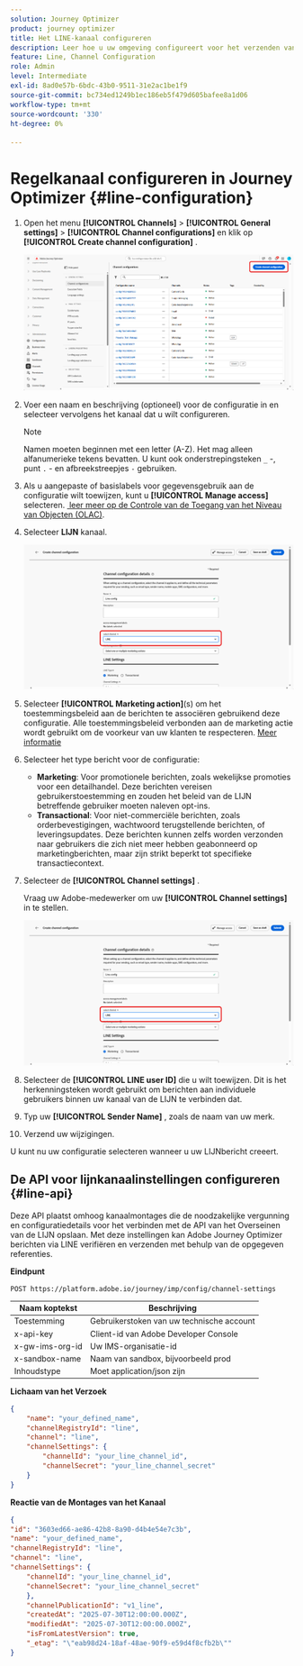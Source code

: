 ```yaml
---
solution: Journey Optimizer
product: journey optimizer
title: Het LINE-kanaal configureren
description: Leer hoe u uw omgeving configureert voor het verzenden van LINE-berichten met Journey Optimizer
feature: Line, Channel Configuration
role: Admin
level: Intermediate
exl-id: 8ad0e57b-6bdc-43b0-9511-31e2ac1be1f9
source-git-commit: bc734ed1249b1ec186eb5f479d605bafee8a1d06
workflow-type: tm+mt
source-wordcount: '330'
ht-degree: 0%

---
```


# Regelkanaal configureren in Journey Optimizer {#line-configuration}

1. Open het menu **[!UICONTROL Channels]** > **[!UICONTROL General settings]** > **[!UICONTROL Channel configurations]** en klik op **[!UICONTROL Create channel configuration]** .

   ![](assets/line-config-1.png)

1. Voer een naam en beschrijving (optioneel) voor de configuratie in en selecteer vervolgens het kanaal dat u wilt configureren.

   >[!NOTE]
   >
   > Namen moeten beginnen met een letter (A-Z). Het mag alleen alfanumerieke tekens bevatten. U kunt ook onderstrepingsteken `_` -, punt `.` - en afbreekstreepjes `-` gebruiken.

1. Als u aangepaste of basislabels voor gegevensgebruik aan de configuratie wilt toewijzen, kunt u **[!UICONTROL Manage access]** selecteren. [&#x200B; leer meer op de Controle van de Toegang van het Niveau van Objecten (OLAC) &#x200B;](../administration/object-based-access.md).

1. Selecteer **LIJN** kanaal.

   ![](assets/line-config-2.png)

1. Selecteer **[!UICONTROL Marketing action]**(s) om het toestemmingsbeleid aan de berichten te associëren gebruikend deze configuratie. Alle toestemmingsbeleid verbonden aan de marketing actie wordt gebruikt om de voorkeur van uw klanten te respecteren. [Meer informatie](../action/consent.md#surface-marketing-actions)

1. Selecteer het type bericht voor de configuratie:

   * **Marketing**: Voor promotionele berichten, zoals wekelijkse promoties voor een detailhandel. Deze berichten vereisen gebruikerstoestemming en zouden het beleid van de LIJN betreffende gebruiker moeten naleven opt-ins.
   * **Transactional**: Voor niet-commerciële berichten, zoals orderbevestigingen, wachtwoord terugstellende berichten, of leveringsupdates. Deze berichten kunnen zelfs worden verzonden naar gebruikers die zich niet meer hebben geabonneerd op marketingberichten, maar zijn strikt beperkt tot specifieke transactiecontext.

1. Selecteer de **[!UICONTROL Channel settings]** .

   Vraag uw Adobe-medewerker om uw **[!UICONTROL Channel settings]** in te stellen.

   ![](assets/line-config-2.png)

1. Selecteer de **[!UICONTROL LINE user ID]** die u wilt toewijzen. Dit is het herkenningsteken wordt gebruikt om berichten aan individuele gebruikers binnen uw kanaal van de LIJN te verbinden dat.

1. Typ uw **[!UICONTROL Sender Name]** , zoals de naam van uw merk.

1. Verzend uw wijzigingen.

U kunt nu uw configuratie selecteren wanneer u uw LIJNbericht creeert.

## De API voor lijnkanaalinstellingen configureren {#line-api}

Deze API plaatst omhoog kanaalmontages die de noodzakelijke vergunning en configuratiedetails voor het verbinden met de API van het Overseinen van de LIJN opslaan. Met deze instellingen kan Adobe Journey Optimizer berichten via LINE verifiëren en verzenden met behulp van de opgegeven referenties.

**Eindpunt**

```
POST https://platform.adobe.io/journey/imp/config/channel-settings
```

| Naam koptekst | Beschrijving |
|-|-|
| Toestemming | Gebruikerstoken van uw technische account |
| x-api-key | Client-id van Adobe Developer Console |
| x-gw-ims-org-id | Uw IMS-organisatie-id |
| x-sandbox-name | Naam van sandbox, bijvoorbeeld prod |
| Inhoudstype | Moet application/json zijn |


**Lichaam van het Verzoek**

```json
{
    "name": "your_defined_name",
    "channelRegistryId": "line",
    "channel": "line",
    "channelSettings": {
        "channelId": "your_line_channel_id",
        "channelSecret": "your_line_channel_secret"
    }
}
```

**Reactie van de Montages van het Kanaal**

```json
{
"id": "3603ed66-ae86-42b8-8a90-d4b4e54e7c3b",
"name": "your_defined_name",
"channelRegistryId": "line",
"channel": "line",
"channelSettings": {
    "channelId": "your_line_channel_id",
    "channelSecret": "your_line_channel_secret"
    },
    "channelPublicationId": "v1_line",
    "createdAt": "2025-07-30T12:00:00.000Z",
    "modifiedAt": "2025-07-30T12:00:00.000Z",
    "isFromLatestVersion": true,
    "_etag": "\"eab98d24-18af-48ae-90f9-e59d4f8cfb2b\""
}
```
